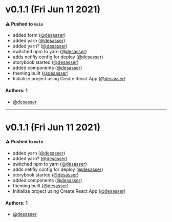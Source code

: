 # v0.1.1 (Fri Jun 11 2021)

#### ⚠️ Pushed to `main`

- added form ([@desasser](https://github.com/desasser))
- added yarn ([@desasser](https://github.com/desasser))
- added yarn? ([@desasser](https://github.com/desasser))
- switched npm to yarn ([@desasser](https://github.com/desasser))
- adds netlfiy config for deploy ([@desasser](https://github.com/desasser))
- storybook started ([@desasser](https://github.com/desasser))
- added components ([@desasser](https://github.com/desasser))
- theming built ([@desasser](https://github.com/desasser))
- Initialize project using Create React App ([@desasser](https://github.com/desasser))

#### Authors: 1

- [@desasser](https://github.com/desasser)

---

# v0.1.1 (Fri Jun 11 2021)

#### ⚠️ Pushed to `main`

- added yarn ([@desasser](https://github.com/desasser))
- added yarn? ([@desasser](https://github.com/desasser))
- switched npm to yarn ([@desasser](https://github.com/desasser))
- adds netlfiy config for deploy ([@desasser](https://github.com/desasser))
- storybook started ([@desasser](https://github.com/desasser))
- added components ([@desasser](https://github.com/desasser))
- theming built ([@desasser](https://github.com/desasser))
- Initialize project using Create React App ([@desasser](https://github.com/desasser))

#### Authors: 1

- [@desasser](https://github.com/desasser)
